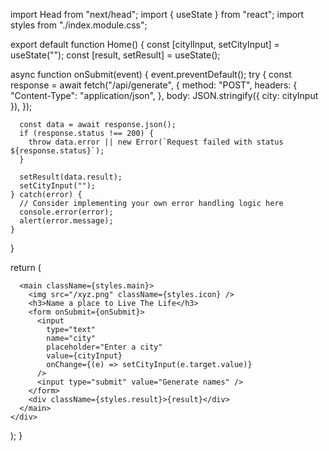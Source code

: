 import Head from "next/head";
import { useState } from "react";
import styles from "./index.module.css";

export default function Home() {
  const [citylInput, setCityInput] = useState("");
  const [result, setResult] = useState();

  async function onSubmit(event) {
    event.preventDefault();
    try {
      const response = await fetch("/api/generate", {
        method: "POST",
        headers: {
          "Content-Type": "application/json",
        },
        body: JSON.stringify({ city: cityInput }),
      });

      const data = await response.json();
      if (response.status !== 200) {
        throw data.error || new Error(`Request failed with status ${response.status}`);
      }

      setResult(data.result);
      setCityInput("");
    } catch(error) {
      // Consider implementing your own error handling logic here
      console.error(error);
      alert(error.message);
    }
  }

  return (
    <div>
      <Head>
        <title>OG Spots to Live The Life</title>
        <link rel="icon" href="/xyz.png" />
      </Head>

      <main className={styles.main}>
        <img src="/xyz.png" className={styles.icon} />
        <h3>Name a place to Live The Life</h3>
        <form onSubmit={onSubmit}>
          <input
            type="text"
            name="city"
            placeholder="Enter a city"
            value={cityInput}
            onChange={(e) => setCityInput(e.target.value)}
          />
          <input type="submit" value="Generate names" />
        </form>
        <div className={styles.result}>{result}</div>
      </main>
    </div>
  );
}
